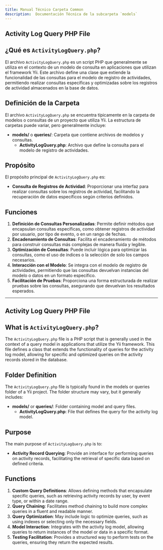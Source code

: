 ```yaml
---
title: Manual Técnico Carpeta Common
description:  Documentación Técnica de la subcarpeta `models`
---
```


## Activity Log Query PHP File

## ¿Qué es `ActivityLogQuery.php`?

El archivo `ActivityLogQuery.php` es un script PHP que generalmente se utiliza en el contexto de un modelo de consulta en aplicaciones que utilizan el framework Yii. Este archivo define una clase que extiende la funcionalidad de las consultas para el modelo de registro de actividades, permitiendo realizar consultas específicas y optimizadas sobre los registros de actividad almacenados en la base de datos.

## Definición de la Carpeta

El archivo `ActivityLogQuery.php` se encuentra típicamente en la carpeta de modelos o consultas de un proyecto que utiliza Yii. La estructura de carpetas puede variar, pero generalmente incluye:

- **models/** o **queries/**: Carpeta que contiene archivos de modelos y consultas.
  - **ActivityLogQuery.php**: Archivo que define la consulta para el modelo de registro de actividades.

## Propósito

El propósito principal de `ActivityLogQuery.php` es:

- **Consulta de Registros de Actividad**: Proporcionar una interfaz para realizar consultas sobre los registros de actividad, facilitando la recuperación de datos específicos según criterios definidos.

## Funciones

1. **Definición de Consultas Personalizadas**: Permite definir métodos que encapsulan consultas específicas, como obtener registros de actividad por usuario, por tipo de evento, o en un rango de fechas.
2. **Encadenamiento de Consultas**: Facilita el encadenamiento de métodos para construir consultas más complejas de manera fluida y legible.
3. **Optimización de Consultas**: Puede incluir lógica para optimizar las consultas, como el uso de índices o la selección de solo los campos necesarios.
4. **Interacción con el Modelo**: Se integra con el modelo de registro de actividades, permitiendo que las consultas devuelvan instancias del modelo o datos en un formato específico.
5. **Facilitación de Pruebas**: Proporciona una forma estructurada de realizar pruebas sobre las consultas, asegurando que devuelvan los resultados esperados.

---

## Activity Log Query PHP File

## What is `ActivityLogQuery.php`?

The `ActivityLogQuery.php` file is a PHP script that is generally used in the context of a query model in applications that utilize the Yii framework. This file defines a class that extends the functionality of queries for the activity log model, allowing for specific and optimized queries on the activity records stored in the database.

## Folder Definition

The `ActivityLogQuery.php` file is typically found in the models or queries folder of a Yii project. The folder structure may vary, but it generally includes:

- **models/** or **queries/**: Folder containing model and query files.
  - **ActivityLogQuery.php**: File that defines the query for the activity log model.

## Purpose

The main purpose of `ActivityLogQuery.php` is to:

- **Activity Record Querying**: Provide an interface for performing queries on activity records, facilitating the retrieval of specific data based on defined criteria.

## Functions

1. **Custom Query Definitions**: Allows defining methods that encapsulate specific queries, such as retrieving activity records by user, by event type, or within a date range.
2. **Query Chaining**: Facilitates method chaining to build more complex queries in a fluent and readable manner.
3. **Query Optimization**: May include logic to optimize queries, such as using indexes or selecting only the necessary fields.
4. **Model Interaction**: Integrates with the activity log model, allowing queries to return instances of the model or data in a specific format.
5. **Testing Facilitation**: Provides a structured way to perform tests on the queries, ensuring they return the expected results.